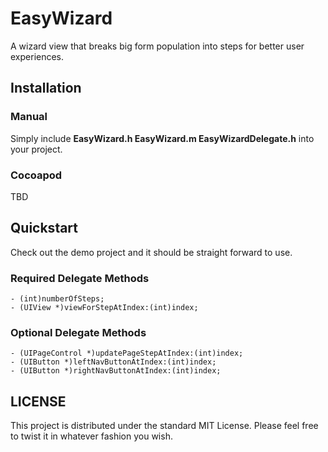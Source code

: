 EasyWizard
=============
A wizard view that breaks big form population into steps for better user experiences. 

## Installation ##
### Manual ###
Simply include **EasyWizard.h EasyWizard.m EasyWizardDelegate.h** into your project.

### Cocoapod ### 
TBD

## Quickstart ##
Check out the demo project and it should be straight forward to use.
### Required Delegate Methods ###
```objc
- (int)numberOfSteps;
- (UIView *)viewForStepAtIndex:(int)index;
```

### Optional Delegate Methods ###
```objc
- (UIPageControl *)updatePageStepAtIndex:(int)index;
- (UIButton *)leftNavButtonAtIndex:(int)index;
- (UIButton *)rightNavButtonAtIndex:(int)index;
```

## LICENSE ##
This project is distributed under the standard MIT License. Please feel free to twist it in whatever fashion you wish.